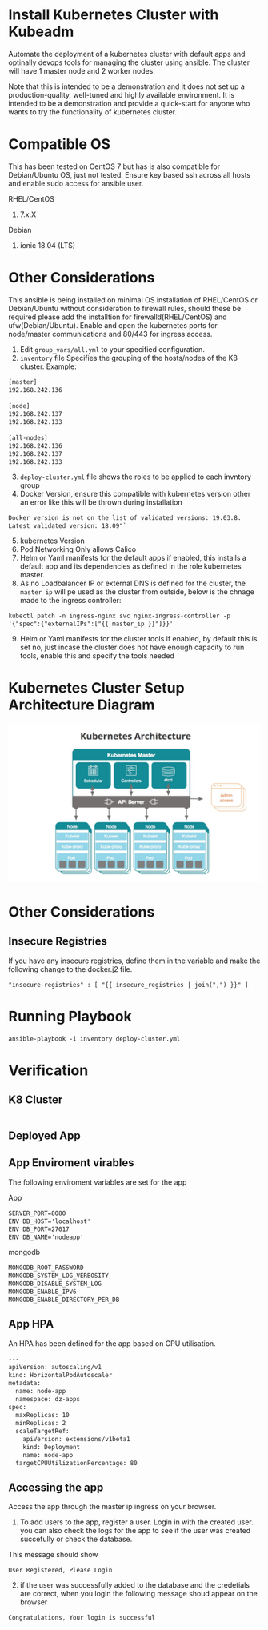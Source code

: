 # Install Kubernetes Cluster with Kubeadm
Automate the deployment of a kubernetes cluster with default apps and optinally devops tools for managing the cluster using ansible. The cluster will have 1 master node and 2 worker nodes.

Note that this is intended to be a demonstration and it does not set up a production-quality, well-tuned and highly available environment. It is intended to be a demonstration and provide a quick-start for anyone who wants to try the functionality of kubernetes cluster.

# Compatible OS
This has been tested on CentOS 7 but has is also compatible for Debian/Ubuntu OS, just not tested. Ensure key based ssh across all hosts and enable sudo access for ansible user.

RHEL/CentOS
1. 7.x.X

Debian
1. ionic 18.04 (LTS)

# Other Considerations
This ansible is being installed on minimal OS installation of RHEL/CentOS or Debian/Ubuntu without consideration to firewall rules, should these be required please add the installtion for firewalld(RHEL/CentOS) and ufw(Debian/Ubuntu). Enable and open the kubernetes ports for node/master  communications and 80/443 for ingress access.

1. Edit `group_vars/all.yml` to your specified configuration.
2. `inventory` file Specifies the grouping of the hosts/nodes of the K8 cluster. Example:
```
[master]
192.168.242.136

[node]
192.168.242.137
192.168.242.133

[all-nodes]
192.168.242.136
192.168.242.137
192.168.242.133

```
3. `deploy-cluster.yml` file shows the roles to be applied to each invntory group 
4. Docker Version, ensure this compatible with kubernetes version other an error like this will be thrown during installation
```
Docker version is not on the list of validated versions: 19.03.8. Latest validated version: 18.09"`
```
5. kubernetes Version
6. Pod Networking  Only allows Calico
7. Helm or Yaml manifests for the default apps if enabled, this installs a default app and its dependencies as defined in the role kubernetes master.
8. As no Loadbalancer IP or external DNS is defined for the cluster, the `master ip` will pe used as the cluster from outside, below is the chnage made to the ingress controller:
```
kubectl patch -n ingress-nginx svc nginx-ingress-controller -p '{"spec":{"externalIPs":["{{ master_ip }}"]}}'
```
9. Helm or Yaml manifests for the cluster tools if enabled, by default this is set no, just incase the cluster does not have enough capacity to run tools, enable this and specify the tools needed


# Kubernetes Cluster Setup Architecture Diagram

![Kubernetes Cluster Setup](kubernetes_architecture.jpg)

# Other Considerations

## Insecure Registries
If you have any insecure registries, define them in the variable and make the following change to the docker.j2 file.

```
"insecure-registries" : [ "{{ insecure_registries | join(",") }}" ]

```

# Running Playbook

```
ansible-playbook -i inventory deploy-cluster.yml
```

# Verification

## K8 Cluster

```
```
## Deployed App

## App Enviroment virables
The following enviroment variables are set for the app

App
```
SERVER_PORT=8080
ENV DB_HOST='localhost'
ENV DB_PORT=27017
ENV DB_NAME='nodeapp'
```
mongodb
```
MONGODB_ROOT_PASSWORD
MONGODB_SYSTEM_LOG_VERBOSITY
MONGODB_DISABLE_SYSTEM_LOG
MONGODB_ENABLE_IPV6
MONGODB_ENABLE_DIRECTORY_PER_DB
```
## App HPA
An HPA has been defined for the app based on CPU utilisation.
```
---
apiVersion: autoscaling/v1
kind: HorizontalPodAutoscaler
metadata:
  name: node-app
  namespace: dz-apps
spec:
  maxReplicas: 10
  minReplicas: 2
  scaleTargetRef:
    apiVersion: extensions/v1beta1
    kind: Deployment
    name: node-app
  targetCPUUtilizationPercentage: 80
```
## Accessing  the app
Access the app through the master ip ingress on your browser. 

1. To add users to the app, register a user. Login in with the created user.  you can also check the logs for the app to see if the user was created succefully or check  the database.

This message should show
```
User Registered, Please Login
```
2. if the user was successfully added to the database and the credetials are correct, when you login the following message shoud appear on the browser
```
Congratulations, Your login is successful